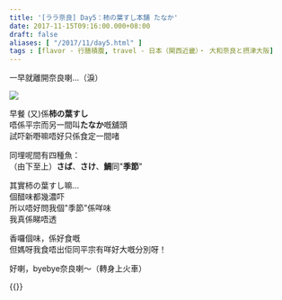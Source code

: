 ```yaml
---
title: '[ララ奈良] Day5：柿の葉すし本舗 たなか'
date: 2017-11-15T09:16:00.000+08:00
draft: false
aliases: [ "/2017/11/day5.html" ]
tags : [flavor - 行膳積腹, travel - 日本（関西近畿）・ 大和奈良と摂津大阪]
---
```


一早就離開奈良喇...（淚）  

![](/images/nara5a.jpg)

早餐 (又)係**柿の葉すし**  
唔係平宗而另一間叫**たなか**嘅舖頭  
試吓新嘢嘛唔好只係食定一間啫  
  
同埋呢間有四種魚：  
（由下至上）**さば**、**さけ**、**鯛**同"**季節**"  
  
其實柿の葉すし嘛...  
個醋味都幾濃吓  
所以唔好問我個"季節"係咩味  
我真係睇唔透  
  
香囉個味，係好食嘅  
但媽呀我食唔出佢同平宗有咩好大嘅分別呀！  
  
  
好喇，byebye奈良喇～（轉身上火車）  
  
{{<nara>}}
